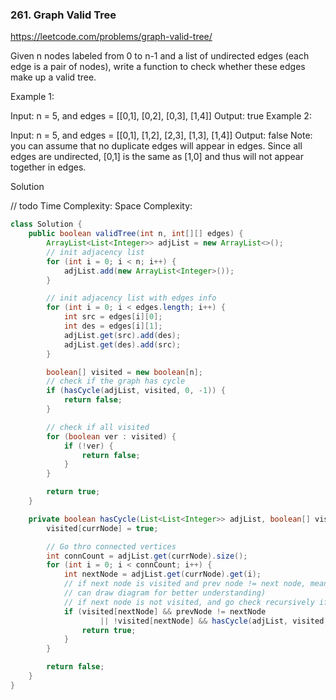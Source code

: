 ### 261. Graph Valid Tree

https://leetcode.com/problems/graph-valid-tree/

Given n nodes labeled from 0 to n-1 and a list of undirected edges (each edge is a pair of nodes), write a function to check whether these edges make up a valid tree.

Example 1:

Input: n = 5, and edges = [[0,1], [0,2], [0,3], [1,4]]
Output: true
Example 2:

Input: n = 5, and edges = [[0,1], [1,2], [2,3], [1,3], [1,4]]
Output: false
Note: you can assume that no duplicate edges will appear in edges. Since all edges are undirected, [0,1] is the same as [1,0] and thus will not appear together in edges.


Solution


// todo
Time Complexity:
Space Complexity:

```java
class Solution {
    public boolean validTree(int n, int[][] edges) {
        ArrayList<List<Integer>> adjList = new ArrayList<>();
        // init adjacency list
        for (int i = 0; i < n; i++) {
            adjList.add(new ArrayList<Integer>());
        }

        // init adjacency list with edges info
        for (int i = 0; i < edges.length; i++) {
            int src = edges[i][0];
            int des = edges[i][1];
            adjList.get(src).add(des);
            adjList.get(des).add(src);
        }

        boolean[] visited = new boolean[n];
        // check if the graph has cycle
        if (hasCycle(adjList, visited, 0, -1)) {
            return false;
        }

        // check if all visited
        for (boolean ver : visited) {
            if (!ver) {
                return false;
            }
        }

        return true;
    }

    private boolean hasCycle(List<List<Integer>> adjList, boolean[] visited, int currNode, int prevNode) {
        visited[currNode] = true;

        // Go thro connected vertices
        int connCount = adjList.get(currNode).size();
        for (int i = 0; i < connCount; i++) {
            int nextNode = adjList.get(currNode).get(i);
            // if next node is visited and prev node != next node, means it has a cycle (You
            // can draw diagram for better understanding)
            // if next node is not visited, and go check recursively if this graph has cycle
            if (visited[nextNode] && prevNode != nextNode
                    || !visited[nextNode] && hasCycle(adjList, visited, nextNode, currNode)) {
                return true;
            }
        }

        return false;
    }
}
```